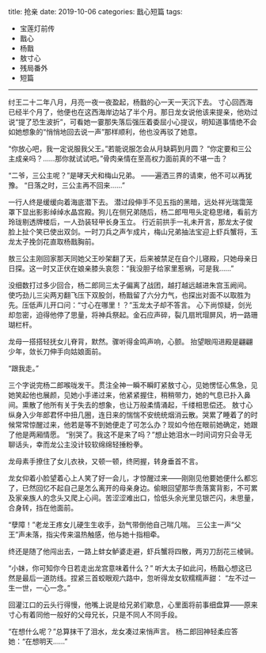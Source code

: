 title:	抢亲
date:	2019-10-06
categories: 戬心短篇
tags:
- 宝莲灯前传
- 戬心
- 杨戬
- 敖寸心
- 残局番外
- 短篇
---

纣王二十二年八月，月亮一夜一夜盈起，杨戬的心一天一天沉下去。<!--more-->
寸心回西海已经半个月了，他便也在这西海岸边站了半个月。那日龙女说他该来提亲，他劝过说“提了恐生波折”，可看她一霎那失落后强压着委屈小心提议，明知道事情绝不会如她想象的“悄悄地回去说一声”那样顺利，他也没再驳了她意。

“你放心吧，我一定说服我父王。”若能说服怎会从月缺羁到月圆？
“你定要和三公主成亲吗？……那你就试试吧。”骨肉亲情在至高权力面前真的不堪一击？

“二爷，三公主呢？”是哮天犬和梅山兄弟。
——遍洒三界的请柬，他不可以再犹豫。
“日落之时，三公主再不回来……”

一行人终是缓缓向着海底潜下去。
潜过段伸手不见五指的黑暗，远处祥光瑞霭笼罩下显出影影绰绰水晶宫殿。狗儿在侧兄弟随后，杨二郎甩甩头定稳思绪，看前方玲珑剔透牌楼后，一人劲装轻甲长身玉立。
行近前拱手一礼未开言，那龙太子俊脸上扯个笑已使出双剑。一时刀兵之声乍成片，梅山兄弟抽法宝迎上虾兵蟹将，玉龙太子挽剑花直取杨戬胸前。

敖三公主刚回家那天同她父王吵架翻了天，后来被禁足在自个儿寝殿，只她母亲日日探。这一时又正伏在娘亲膝头哀怨：“我没胆子给家里惹祸，可是我……”

没细数打过多少回合，杨二郎同三太子偏离了战团，越打越远越进朱宫玉阙间。
使巧劲儿三尖两刃翻飞压下双股剑，杨戬留了六分力气，也探出对面不以取胜为先。压低声儿开口问：“寸心在哪里！？”玉龙太子却不答言。
心下尚惊疑，剑光却忽密，迫得他停了思量，将神兵祭起。金石应声碎，裂几扇玳瑁屏风，坍一路珊瑚栏杆。

龙母一搭搭轻抚女儿脊背，默然。骤听得金鸣声响，心颤。
抬望眼闯进殿是翩翩少年，敛长刀伸手向姑娘面前。

“跟我走。”

三个字说完杨二郎喉咙发干。贯注全神一瞬不瞬盯紧敖寸心，见她愣怔心焦急，见她笑起他也展颜，见她小手递过来，他紧紧握住，稍稍带力，她的气息已扑入鼻间。熏散了他所有关于失去的想象，也让万般柔情涌起，千缕相思偿还。
敖寸心纵身入少年郎君怀中扭几圈，连日来的惴惴不安统统烟消云散。哭累了睡着了的时候常常惊醒过来，他若是等不到她便走了可怎么办？现如今他在眼前她确定，她跟了他是两厢情愿。
“别哭了。我这不是来了吗？”想止她泪水一时间词穷只会寻无聊话头，幸而龙公主没计较软绵绵轻捶粉拳。

龙母素手撩住了女儿衣袂，又顿一顿，终罔握，转身垂首不言。

龙女仰着小脸望着心上人笑了好一会儿，才惊醒过来——刚刚见他要她便什么都忘了，已然回忆不起自己是怎么离开的母亲身边。偷眼回望那华贵落寞背影，不可累及家亲族人的念头又爬上心间。苦涩涩难出口，恰低头余光里见银芒闪，未思量，合身转，挡在他面前。

“孽障！”老龙王疼女儿硬生生收手，劲气带倒他自己喘几喘。
三公主一声“父王”声未落，指尖传来温热触感，他与她十指相牵。

终还是随了他闯出去，一路上蚌女鲈婆走避，虾兵蟹将四散，两刃刀刮花三棱锏。

“小妹，你可知你今日若走出龙宫意味着什么？”
听大太子如此问，杨戬心想这已然是最后一道防线。捏紧三首蛟眼观六路中，忽听得龙女软糯糯声甜：
“左不过一生一世，一心一念。”

回灌江口的云头行得慢，他嘴上说是给兄弟们歇息，心里面将前事细盘算——原来寸心有着同他一般好的父母兄长，只是不同人不同手段。

“在想什么呢？”总算抹干了泪水，龙女凑过来悄声言。
杨二郎回神轻柔应答她：“在想明天……”
